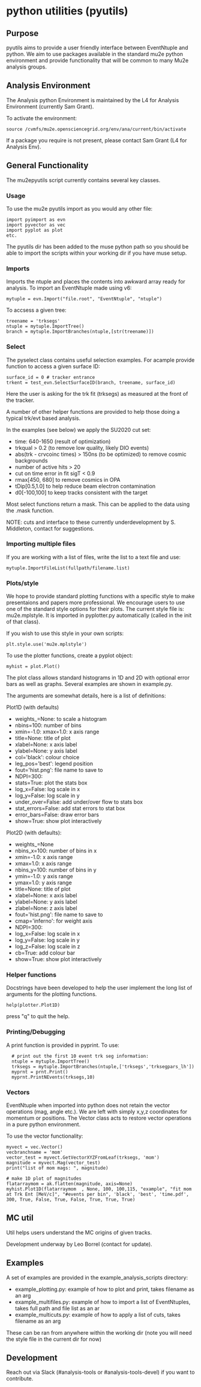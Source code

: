 # python utilities (pyutils)

## Purpose

pyutils aims to provide a user friendly interface between EventNtuple and python. We aim to use packages available in the standard mu2e python environment and provide functionality that will be common to many Mu2e analysis groups.

## Analysis Environment

The Analysis python Environment is maintained by the L4 for Analysis Environment (currently Sam Grant).

To activate the environment:

```
source /cvmfs/mu2e.opensciencegrid.org/env/ana/current/bin/activate
```

If a package you require is not present, please contact Sam Grant (L4 for Analysis Env).


## General Functionality

The mu2epyutils script currently contains several key classes.

### Usage

To use the mu2e pyutils import as you would any other file:

```
import pyimport as evn
import pyvector as vec
import pyplot as plot
etc.
```
The pyutils dir has been added to the muse python path so you should be able to import the scripts within your working dir if  you have muse setup.

### Imports

Imports the ntuple and places the contents into awkward array ready for analysis. To import an EventNtuple made using v6:

```
mytuple = evn.Import("file.root", "EventNtuple", "ntuple")

```
To accsess a given tree:

```
treename = 'trksegs'
ntuple = mytuple.ImportTree()
branch = mytuple.ImportBranches(ntuple,[str(treename)])
```
### Select

The pyselect class contains useful selection examples. For acample provide function to access a given surface ID:

```
surface_id = 0 # tracker entrance
trkent = test_evn.SelectSurfaceID(branch, treename, surface_id)
```

Here the user is asking for the trk fit (trksegs) as measured at the front of the tracker.

A number of other helper functions are provided to help those doing a typical trk/evt based analysis.

In the examples (see below) we apply the SU2020 cut set:

* time: 640-1650 (result of optimization)
* trkqual > 0.2 (to remove low quality, likely DIO events)
* abs(trk - crvcoinc times) > 150ns (to be optimized) to remove cosmic backgrounds
* number of active hits > 20
* cut on time error in fit sigT < 0.9
* rmax[450, 680] to remove cosmics in OPA
* tDip[0.5,1.0] to help reduce beam electron contamination
* d0[-100,100] to keep tracks consistent with the target

Most select functions return a mask. This can be applied to the data using the .mask function.

NOTE: cuts and interface to these currently underdevelopment by S. Middleton, contact for suggestions.

### Importing multiple files

If you are working with a list of files, write the list to a text file and use:

```
mytuple.ImportFileList(fullpath/filename.list)
```

### Plots/style

We hope to provide standard plotting functions with a specific style to make presentaions and papers more professional. We encourage users to use one of the standard style options for their plots. The current style file is: mu2e.mplstyle. It is imported in pyplotter.py automatically (called in the init of that class).

If you wish to use this style in your own scripts:

```
plt.style.use('mu2e.mplstyle')
```

To use the plotter functions, create a pyplot object:

```
myhist = plot.Plot()
```

The plot class allows standard histograms in 1D and 2D with optional error bars as well as graphs. Several examples are shown in example.py.

The arguments are somewhat details, here is a list of definitions:

Plot1D (with defaults)
* weights_=None: to scale a histogram
* nbins=100: number of bins
* xmin=-1.0:  xmax=1.0:  x axis range
* title=None:  title of plot
* xlabel=None:  x axis label
* ylabel=None:  y axis label
* col='black':  colour choice
* leg_pos='best':  legend position
* fout='hist.png':  file name to save to
* NDPI=300: 
* stats=True:  plot the stats box
* log_x=False:  log scale in x
* log_y=False:  log scale in y
* under_over=False:  add under/over flow to stats box
* stat_errors=False:  add stat errors to stat box
* error_bars=False:  draw error bars
* show=True: show plot interactively

Plot2D (with defaults):

* weights_=None
* nbins_x=100:  number of bins in x
* xmin=-1.0:  x axis range
* xmax=1.0:  x axis range
* nbins_y=100:  number of bins in y
* ymin=-1.0:  y axis range
* ymax=1.0: y axis range
* title=None: title of plot
* xlabel=None:  x axis label
* ylabel=None:  y axis label
* zlabel=None:  z axis label
* fout='hist.png': file name to save to
* cmap='inferno':  for weight axis
* NDPI=300:  
* log_x=False: log scale in x
* log_y=False: log scale in y
* log_z=False:  log scale in z
* cb=True: add colour bar
* show=True: show plot interactively

### Helper functions

Docstrings have been developed to help the user implement the long list of arguments for the plotting functions.

```
help(plotter.Plot1D)
```

press "q" to quit the help.

### Printing/Debugging

A print function is provided in pyprint. To use:

```
  # print out the first 10 event trk seg information:
  ntuple = mytuple.ImportTree()
  trksegs = mytuple.ImportBranches(ntuple,['trksegs','trksegpars_lh'])
  myprnt = prnt.Print()
  myprnt.PrintNEvents(trksegs,10)
```

### Vectors

EventNtuple when imported into python does not retain the vector operations (mag, angle etc.). We are left with simply x,y,z coordinates for momentum or positions. The Vector class acts to restore vector operations in a pure python environment.

To use the vector functionality:

```
myvect = vec.Vector()
vecbranchname = 'mom'
vector_test = myvect.GetVectorXYZFromLeaf(trksegs, 'mom')
magnitude = myvect.Mag(vector_test)
print("list of mom mags: ", magnitude)

# make 1D plot of magnitudes
flatarraymom = ak.flatten(magnitude, axis=None)
myhist.Plot1D(flatarraymom  , None, 100, 100,115, "example", "fit mom at Trk Ent [MeV/c]", "#events per bin", 'black', 'best', 'time.pdf', 300, True, False, True, False, True, True, True)
```

## MC util

Util helps users understand the MC origins of given tracks.

Development underway by Leo Borrel (contact for update).

## Examples

A set of examples are provided in the example_analysis_scripts directory:

* example_plotting.py: example of how to plot and print, takes filename as an arg
* example_multifiles.py: example of how to import a list of EventNtuples, takes full path and file list as an ar
* example_multicuts.py: example of how to apply a list of cuts, takes filename as an arg

These can be ran from anywhere within the working dir (note you will need the style file in the current dir for now)

## Development

Reach out via Slack (#analysis-tools or #analysis-tools-devel) if you want to contribute.
